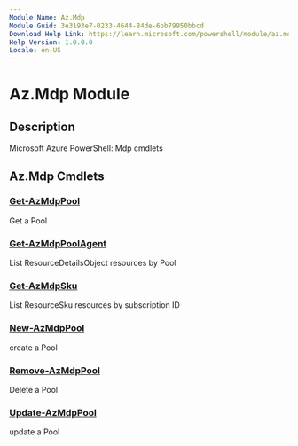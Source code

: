 ```yaml
---
Module Name: Az.Mdp
Module Guid: 3e3193e7-0233-4644-84de-6bb79950bbcd
Download Help Link: https://learn.microsoft.com/powershell/module/az.mdp
Help Version: 1.0.0.0
Locale: en-US
---
```


# Az.Mdp Module
## Description
Microsoft Azure PowerShell: Mdp cmdlets

## Az.Mdp Cmdlets
### [Get-AzMdpPool](Get-AzMdpPool.md)
Get a Pool

### [Get-AzMdpPoolAgent](Get-AzMdpPoolAgent.md)
List ResourceDetailsObject resources by Pool

### [Get-AzMdpSku](Get-AzMdpSku.md)
List ResourceSku resources by subscription ID

### [New-AzMdpPool](New-AzMdpPool.md)
create a Pool

### [Remove-AzMdpPool](Remove-AzMdpPool.md)
Delete a Pool

### [Update-AzMdpPool](Update-AzMdpPool.md)
update a Pool

